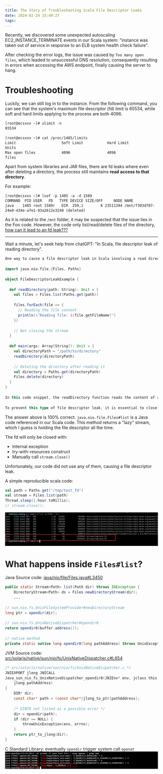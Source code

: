 ```yaml
---
title: The Story of Troubleshooting Scala File Descriptor Leaks
date: 2024-02-24 15:49:27
tags:
---
```


Recently, we discovered some unexpected autoscaling EC2_INSTANCE_TERMINATE events in our Scala system: "instance was taken out of service in response to an ELB system health check failure".

After checking the error logs, the issue was caused by `Too many open files`, which leaded to unsuccessful DNS resolution, consequently resulting in errors when accessing the AWS endpoint, finally causing the server to hang.

<!--more-->

# Troubleshooting
Luckily, we can still log in to the instance. From the following command, you can see that the system's maximum file descriptor (fd) limit is 65534, while soft and hard limits applying to the process are both 4096.
```
[root@ecsxxx ~]# ulimit -n
65534

[root@ecsxxx ~]# cat /proc/1485/limits
Limit                     Soft Limit           Hard Limit           Units
Max open files            4096                 4096                 files
```

Apart from system libraries and JAR files, there are fd leaks where even after deleting a directory, the process still maintains **read access to that directory**.

For example:
```
[root@ecsxxx ~]# lsof -p 1485 -a -d 1589
COMMAND  PID USER   FD   TYPE DEVICE SIZE/OFF     NODE NAME
java    1485 root 1589r   DIR  259,1        6 23511394 /mnt/f303d707-24e0-434e-a7e1-93a2612e3240 (deleted)
```

As it is related to the `/mnt` folder, it may be suspected that the issue lies in the Foo code. However, the code only list/read/delete files of the directory, <u>how can it lead to an fd leak???</u>

---

Wait a minute, let's seek help from chatGPT: "In Scala, file descriptor leak of reading directory".

```scala
One way to cause a file descriptor leak in Scala involving a read directory is to not properly close the Stream after reading the directory content. Here’s an example code that illustrates this issue:

import java.nio.file.{Files, Paths}

object FileDescriptorLeakExample {

  def readDirectory(path: String): Unit = {
    val files = Files.list(Paths.get(path))
    
    files.forEach(file => {
      // Reading the file content
      println(s"Reading file: ${file.getFileName}")
    })
    
    // Not closing the stream
  }

  def main(args: Array[String]): Unit = {
    val directoryPath = "/path/to/directory"
    readDirectory(directoryPath)
    
    // Deleting the directory after reading it
    val directory = Paths.get(directoryPath)
    Files.delete(directory)
  }
}

In this code snippet, the readDirectory function reads the content of a directory using the Files.list method but does not close the Stream returned by this method. As a result, the file descriptor associated with the directory remains open even after the directory has been deleted in the main method. This can cause a file descriptor leak because the process still maintains read access to the directory.

To prevent this type of file descriptor leak, it is essential to close the Stream returned by Files.list method after using it. Adding a files.close() call at the end of the readDirectory function can help release the file descriptor and avoid the leak.
```

The answer above is 100% correct. `java.nio.file.Files#list` is a Java code referenced in our Scala code. This method returns a "lazy" stream, which I guess is holding the file descriptor all the time. 

The fd will only be closed with:
- Internal exception
- try-with-resources construct
- Manually call `stream.close()`

Unfortunately, our code did not use any of them, causing a file descriptor leak. 

A simple reproducible scala code:
```scala
val path = Paths.get("/tmp/test_fd")
val stream = Files.list(path)
Thread.sleep(1.hour.toMillis);
// stream.close();
```

![C95E36ED-116F-4BDF-8133-1652B0E2721C_1_201_a](../images/blog/2021-09-04-jvm-note/C95E36ED-116F-4BDF-8133-1652B0E2721C_1_201_a.jpeg)


# What happens inside `Files#list`?

Java Source code: [java/nio/file/Files.java#L3450](https://github.com/JetBrains/jdk8u_jdk/blob/94318f9185757cc33d2b8d527d36be26ac6b7582/src/share/classes/java/nio/file/Files.java#L3450)
```java
public static Stream<Path> list(Path dir) throws IOException {
    DirectoryStream<Path> ds = Files.newDirectoryStream(dir);
    ...

// sun.nio.fs.UnixFileSystemProvider#newDirectoryStream
long ptr = opendir(dir);

// sun.nio.fs.UnixNativeDispatcher#opendir0
return opendir0(buffer.address());

// native method
private static native long opendir0(long pathAddress) throws UnixException;
```

JVM Source code: [src/solaris/native/sun/nio/fs/UnixNativeDispatcher.c#L654](https://github.com/JetBrains/jdk8u_jdk/blob/94318f9185757cc33d2b8d527d36be26ac6b7582/src/solaris/native/sun/nio/fs/UnixNativeDispatcher.c#L654)
```c
/* src/solaris/native/sun/nio/fs/UnixNativeDispatcher.c */
JNIEXPORT jlong JNICALL
Java_sun_nio_fs_UnixNativeDispatcher_opendir0(JNIEnv* env, jclass this,
    jlong pathAddress)
{
    DIR* dir;
    const char* path = (const char*)jlong_to_ptr(pathAddress);

    /* EINTR not listed as a possible error */
    dir = opendir(path);
    if (dir == NULL) {
        throwUnixException(env, errno);
    }
    return ptr_to_jlong(dir);
}
```

C Standard Library: eventually `opendir` trigger system call `openat`
![](../images/blog/2021-09-04-jvm-note/17087608145598.jpg)
